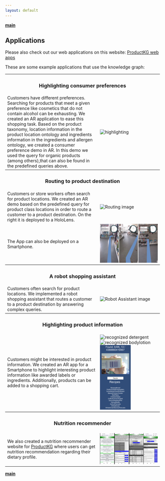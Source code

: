```yaml
---
layout: default
---
```

<b>[main](./)</b>

## Applications

Please also check out our web applications on this website: <a href="http://productkg.informatik.uni-bremen.de/">ProductKG web apps</a>

These are some example applications that use the knowledge graph:

<table style="table-layout: fixed;width:100%;">
  <tr>
    <th colspan="2"><h3>Highlighting consumer preferences</h3></th>
  </tr>
  <tr>
    <td style="width:50%;">
Customers have different preferences. Searching for products that meet a given preference like cosmetics that do not contain alcohol can be exhausting. We created an AR application to ease this shopping task.
Based on the product taxonomy, location information in the product location ontology and ingredients information in the ingredients and allergen ontology, we created a consumer preference demo in AR.
      In this demo we used the query for organic products (among others),that can also be found in the predefined queries above.
</td>
  <td style="width:50%;">
<img src="UseCaseImg/HoloPreference.jpg" alt="highlighting"/>
  </td>
  </tr>
  <tr>
    <th colspan="2"><h3>Routing to product destination</h3></th>
  </tr>
  <tr>
    <td style="width:50%;">
Customers or store workers often search for product locations. We created an AR demo based on the predefined query for product class locations in order to route a customer to a product destination. On the right it is deployed to a HoloLens.
    </td>
    <td style="width:50%;">
<img src="UseCaseImg/Routing.png" width="200" alt="Routing image"/>
    </td>
  </tr>
  <tr>
    <td style="width:50%;">
The App can also be deployed on a Smartphone.
    </td>
    <td style="width:80%;">
<img src="UseCaseImg/HandyRoute_small.jpg" width="200" alt="Routing image"/>
    </td>
  </tr>
   <tr>
    <th colspan="2"><h3>A robot shopping assistant</h3></th>
  </tr>
  <tr>
    <td style="width:40%;">
Customers often search for product locations. We implemented a robot shopping assistant that routes a customer to a product destination by answering complex queries.
    </td>
    <td style="width:50%;">
<img src="UseCaseImg/PepperDemo.png" alt="Robot Assistant image"/>
    </td>
  </tr>
  <tr>
    <th colspan="2"><h3>Highlighting product information</h3></th>
  </tr>
  <tr>
    <td style="width:30%;">
Customers might be interested in product information. We created an AR app for a Smartphone to highlight interesting product information like awarded labels or ingredients. Additionally, products can be added to a shopping cart.
    </td>
    <td style="width:80%;">
<img src="UseCaseImg/DenkMitRecogsm.jpg" width="100" alt="recognized detergent"/>
      <img src="UseCaseImg/BaleaBodyFotRecogsm.jpg" width="100" alt="recognized bodylotion"/>
      <img src="UseCaseImg/recipeall_sm.png" width="100" alt="recipe app"/>
    </td>
  </tr>
     <tr>
    <th colspan="2"><h3>Nutrition recommender</h3></th>
  </tr>
  <tr>
    <td style="width:60%;">
We also created a nutrition recommender website for <a href="http://productkg.informatik.uni-bremen.de/">ProductKG</a> where users can get nutrition recommendation regarding their dietary profile.
    </td>
    <td style="width:60%;">
<img src="UseCaseImg/NutrOnSmall2.jpg" alt="Nutrition Recommender"/>
    </td>
  </tr>
  </table>


<b>[main](./)</b>
